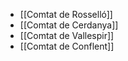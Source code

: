 - [[Comtat de Rosselló]]
- [[Comtat de Cerdanya]]
- [[Comtat de Vallespir]]
- [[Comtat de Conflent]]